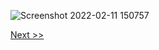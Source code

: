 ![Screenshot 2022-02-11 150757](https://user-images.githubusercontent.com/55657279/153580473-95bb6fbe-bbfc-47e3-b2b4-56bccaca0acc.png)

[Next >>](7.md)
